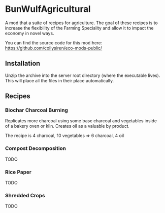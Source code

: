 # BunWulfAgricultural

A mod that a suite of recipes for agriculture. The goal of these recipes is to increase the flexibility of the Farming Speciality and allow it to impact the economy in novel ways.

You can find the source code for this mod here: https://github.com/coilysiren/eco-mods-public/

## Installation

Unzip the archive into the server root directory (where the executable lives). This will place all the files in their place automatically.

## Recipes

### Biochar Charcoal Burning

Replicates more charcoal using some base charcoal and vegetables inside of a bakery oven or kiln. Creates oil as a valuable by product.

The recipe is 4 charcoal, 10 vegetables => 6 charcoal, 4 oil

### Compost Decomposition

TODO

### Rice Paper

TODO

### Shredded Crops

TODO
